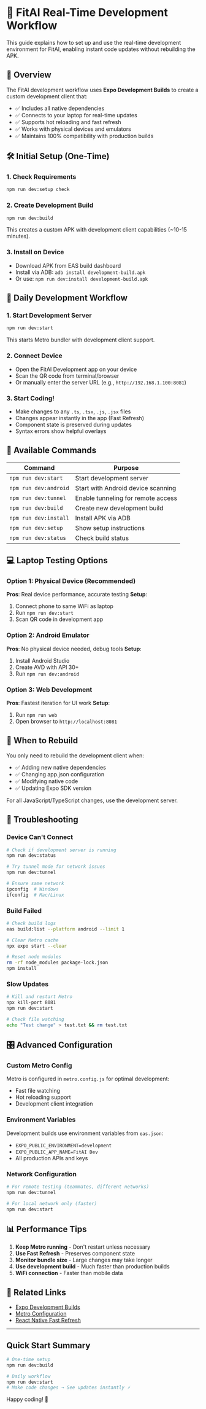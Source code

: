 # 🚀 FitAI Real-Time Development Workflow

This guide explains how to set up and use the real-time development environment for FitAI, enabling instant code updates without rebuilding the APK.

## 🎯 Overview

The FitAI development workflow uses **Expo Development Builds** to create a custom development client that:
- ✅ Includes all native dependencies
- ✅ Connects to your laptop for real-time updates
- ✅ Supports hot reloading and fast refresh
- ✅ Works with physical devices and emulators
- ✅ Maintains 100% compatibility with production builds

## 🛠️ Initial Setup (One-Time)

### 1. Check Requirements
```bash
npm run dev:setup check
```

### 2. Create Development Build
```bash
npm run dev:build
```
This creates a custom APK with development client capabilities (~10-15 minutes).

### 3. Install on Device
- Download APK from EAS build dashboard
- Install via ADB: `adb install development-build.apk`
- Or use: `npm run dev:install development-build.apk`

## 📱 Daily Development Workflow

### 1. Start Development Server
```bash
npm run dev:start
```
This starts Metro bundler with development client support.

### 2. Connect Device
- Open the FitAI Development app on your device
- Scan the QR code from terminal/browser
- Or manually enter the server URL (e.g., `http://192.168.1.100:8081`)

### 3. Start Coding!
- Make changes to any `.ts`, `.tsx`, `.js`, `.jsx` files
- Changes appear instantly in the app (Fast Refresh)
- Component state is preserved during updates
- Syntax errors show helpful overlays

## 🔧 Available Commands

| Command | Purpose |
|---------|---------|
| `npm run dev:start` | Start development server |
| `npm run dev:android` | Start with Android device scanning |
| `npm run dev:tunnel` | Enable tunneling for remote access |
| `npm run dev:build` | Create new development build |
| `npm run dev:install` | Install APK via ADB |
| `npm run dev:setup` | Show setup instructions |
| `npm run dev:status` | Check build status |

## 💻 Laptop Testing Options

### Option 1: Physical Device (Recommended)
**Pros**: Real device performance, accurate testing
**Setup**:
1. Connect phone to same WiFi as laptop
2. Run `npm run dev:start`
3. Scan QR code in development app

### Option 2: Android Emulator
**Pros**: No physical device needed, debug tools
**Setup**:
1. Install Android Studio
2. Create AVD with API 30+
3. Run `npm run dev:android`

### Option 3: Web Development
**Pros**: Fastest iteration for UI work
**Setup**:
1. Run `npm run web`
2. Open browser to `http://localhost:8081`

## 🔄 When to Rebuild

You only need to rebuild the development client when:
- ✅ Adding new native dependencies
- ✅ Changing app.json configuration
- ✅ Modifying native code
- ✅ Updating Expo SDK version

For all JavaScript/TypeScript changes, use the development server.

## 🚨 Troubleshooting

### Device Can't Connect
```bash
# Check if development server is running
npm run dev:status

# Try tunnel mode for network issues
npm run dev:tunnel

# Ensure same network
ipconfig  # Windows
ifconfig  # Mac/Linux
```

### Build Failed
```bash
# Check build logs
eas build:list --platform android --limit 1

# Clear Metro cache
npx expo start --clear

# Reset node modules
rm -rf node_modules package-lock.json
npm install
```

### Slow Updates
```bash
# Kill and restart Metro
npx kill-port 8081
npm run dev:start

# Check file watching
echo "Test change" > test.txt && rm test.txt
```

## 🎛️ Advanced Configuration

### Custom Metro Config
Metro is configured in `metro.config.js` for optimal development:
- Fast file watching
- Hot reloading support
- Development client integration

### Environment Variables
Development builds use environment variables from `eas.json`:
- `EXPO_PUBLIC_ENVIRONMENT=development`
- `EXPO_PUBLIC_APP_NAME=FitAI Dev`
- All production APIs and keys

### Network Configuration
```bash
# For remote testing (teammates, different networks)
npm run dev:tunnel

# For local network only (faster)
npm run dev:start
```

## 📊 Performance Tips

1. **Keep Metro running** - Don't restart unless necessary
2. **Use Fast Refresh** - Preserves component state
3. **Monitor bundle size** - Large changes may take longer
4. **Use development build** - Much faster than production builds
5. **WiFi connection** - Faster than mobile data

## 🔗 Related Links

- [Expo Development Builds](https://docs.expo.dev/develop/development-builds/)
- [Metro Configuration](https://metrobundler.dev/docs/configuration)
- [React Native Fast Refresh](https://reactnative.dev/docs/fast-refresh)

---

## Quick Start Summary

```bash
# One-time setup
npm run dev:build

# Daily workflow
npm run dev:start
# Make code changes → See updates instantly ⚡
```

Happy coding! 🚀